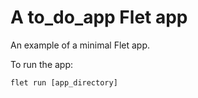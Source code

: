 # A to_do_app Flet app

An example of a minimal Flet app.

To run the app:

```
flet run [app_directory]
```